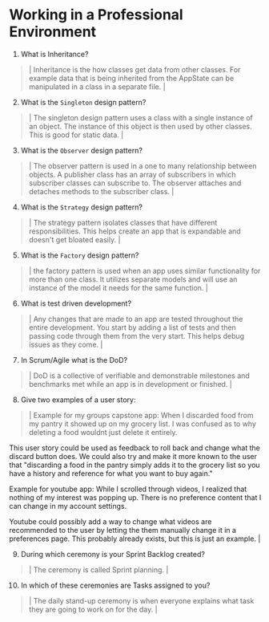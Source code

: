 # Working in a Professional Environment
01. What is Inheritance?

> | Inheritance is the how classes get data from other classes. For example data that is being inherited from the AppState can be manipulated in a class in a separate file. |

02. What is the `Singleton` design pattern?

> | The singleton design pattern uses a class with a single instance of an object. The instance of this object is then used by other classes. This is good for static data. |

03. What is the `Observer` design pattern?

> | The observer pattern is used in a one to many relationship between objects. A publisher class has an array of subscribers in which subscriber classes can subscribe to. The observer attaches and detaches methods to the subscriber class.  |

04. What is the `Strategy` design pattern?

> | The strategy pattern isolates classes that have different responsibilities. This helps create an app that is expandable and doesn't get bloated easily. |

05. What is the `Factory` design pattern?

> | the factory pattern is used when an app uses similar functionality for more than one class. It utilizes separate models and will use an instance of the model it needs for the same function. |

06. What is test driven development?

> | Any changes that are made to an app are tested throughout the entire development. You start by adding a list of tests and then passing code through them from the very start. This helps debug issues as they come. |

07. In Scrum/Agile what is the DoD?

> | DoD is a collective of verifiable and demonstrable milestones and benchmarks met while an app is in development or finished. |

08. Give two examples of a user story:

> | Example for my groups capstone app: When I discarded food from my pantry it showed up on my grocery list. I was confused as to why deleting a food wouldnt just delete it entirely.

This user story could be used as feedback to roll back and change what the discard button does. We could also try and make it more known to the user that "discarding a food in the pantry simply adds it to the grocery list so you have a history and reference for what you want to buy again."

Example for youtube app: While I scrolled through videos, I realized that nothing of my interest was popping up. There is no preference content that I can change in my account settings.

Youtube could possibly add a way to change what videos are recommended to the user by letting the them manually change it in a preferences page. This probably already exists, but this is just an example.  |

09. During which ceremony is your Sprint Backlog created?

> | The ceremony is called Sprint planning. |

10. In which of these ceremonies are Tasks assigned to you?

> | The daily stand-up ceremony is when everyone explains what task they are going to work on for the day.  |
